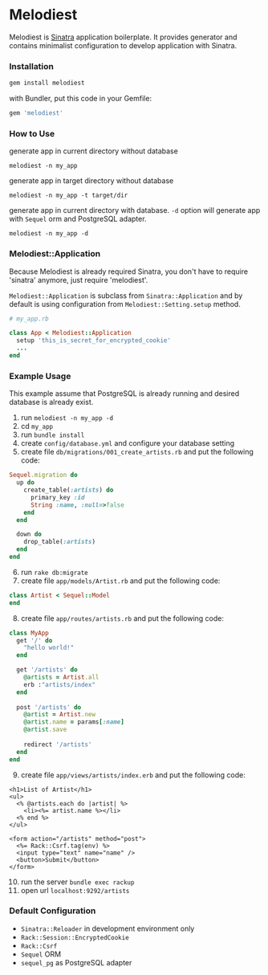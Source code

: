 # Melodiest

Melodiest is [Sinatra](http://www.sinatrarb.com/) application boilerplate. It provides generator and contains minimalist configuration to develop application with Sinatra.

### Installation

```ruby
gem install melodiest
```

with Bundler, put this code in your Gemfile:

```ruby
gem 'melodiest'
```

### How to Use
generate app in current directory without database

```
melodiest -n my_app
```

generate app in target directory without database

```
melodiest -n my_app -t target/dir
```

generate app in current directory with database. `-d` option will generate app with `Sequel` orm and PostgreSQL adapter.

```
melodiest -n my_app -d
```

### Melodiest::Application
Because Melodiest is already required Sinatra, you don't have to require 'sinatra' anymore, just require 'melodiest'.

`Melodiest::Application` is subclass from `Sinatra::Application` and by default is using configuration from `Melodiest::Setting.setup` method.

```ruby
# my_app.rb

class App < Melodiest::Application
  setup 'this_is_secret_for_encrypted_cookie'
  ...
end
```

### Example Usage
This example assume that PostgreSQL is already running and desired database is already exist.
  1. run `melodiest -n my_app -d`
  2. cd `my_app`
  3. run `bundle install`
  4. create `config/database.yml` and configure your database setting
  5. create file `db/migrations/001_create_artists.rb` and put the following code:
  
  ```ruby
  Sequel.migration do
    up do
      create_table(:artists) do
        primary_key :id
        String :name, :null=>false
      end
    end
  
    down do
      drop_table(:artists)
    end
  end
  ```
  
  6. run `rake db:migrate`
  7. create file `app/models/Artist.rb` and put the following code:
  
  ```ruby
  class Artist < Sequel::Model
  end
  ```
  
  8. create file `app/routes/artists.rb` and put the following code:
  
  ```ruby
  class MyApp
    get '/' do
      "hello world!"
    end

    get '/artists' do
      @artists = Artist.all
      erb :"artists/index"
    end
    
    post '/artists' do
      @artist = Artist.new
      @artist.name = params[:name]
      @artist.save
      
      redirect '/artists'
    end
  end
  ```
  
  9. create file `app/views/artists/index.erb` and put the following code:
  
  ```erb
  <h1>List of Artist</h1>
  <ul>
    <% @artists.each do |artist| %>
      <li><%= artist.name %></li>
    <% end %>
  </ul>
  
  <form action="/artists" method="post">
    <%= Rack::Csrf.tag(env) %>
    <input type="text" name="name" />
    <button>Submit</button>
  </form>
  ```
  
  10. run the server `bundle exec rackup`
  11. open url `localhost:9292/artists`

### Default Configuration

  * `Sinatra::Reloader` in development environment only
  * `Rack::Session::EncryptedCookie`
  * `Rack::Csrf`
  * `Sequel` ORM
  * `sequel_pg` as PostgreSQL adapter
